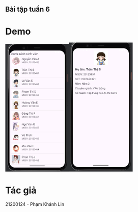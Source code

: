 ## Bài tập tuần 6
# Demo
<img src="demo.png" alt="Mô tả ảnh" width="200"/><img src="demo2.png" alt="Mô tả ảnh" width="200"/>

# Tác giả
21200124 - Phạm Khánh Lin
